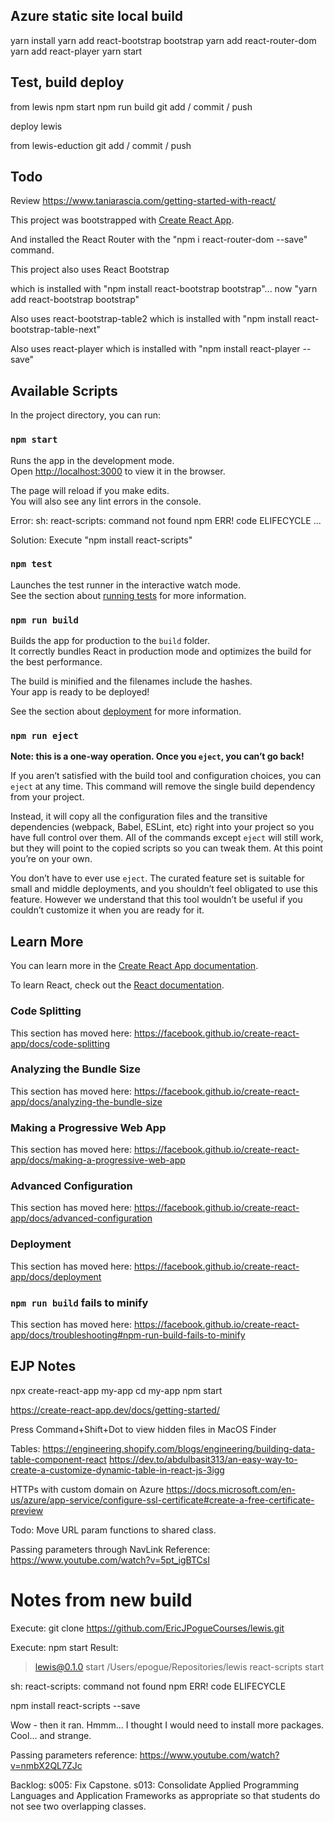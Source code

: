 
## Azure static site local build 
yarn install
yarn add react-bootstrap bootstrap
yarn add react-router-dom
yarn add react-player
yarn start


## Test, build deploy
from lewis
npm start 
npm run build 
git add / commit / push

deploy lewis

from lewis-eduction
git add / commit / push


## Todo 
Review https://www.taniarascia.com/getting-started-with-react/ 

This project was bootstrapped with [Create React App](https://github.com/facebook/create-react-app).

And installed the React Router with the "npm i react-router-dom --save" command. 

This project also uses React Bootstrap

which is installed with "npm install react-bootstrap bootstrap"... now "yarn add react-bootstrap bootstrap"

Also uses react-bootstrap-table2
which is installed with "npm install react-bootstrap-table-next"

Also uses react-player
which is installed with "npm install react-player --save"

## Available Scripts

In the project directory, you can run:

### `npm start`

Runs the app in the development mode.<br />
Open [http://localhost:3000](http://localhost:3000) to view it in the browser.

The page will reload if you make edits.<br />
You will also see any lint errors in the console.

Error: 
sh: react-scripts: command not found
npm ERR! code ELIFECYCLE
...

Solution:
Execute "npm install react-scripts"

### `npm test`

Launches the test runner in the interactive watch mode.<br />
See the section about [running tests](https://facebook.github.io/create-react-app/docs/running-tests) for more information.

### `npm run build`

Builds the app for production to the `build` folder.<br />
It correctly bundles React in production mode and optimizes the build for the best performance.

The build is minified and the filenames include the hashes.<br />
Your app is ready to be deployed!

See the section about [deployment](https://facebook.github.io/create-react-app/docs/deployment) for more information.



### `npm run eject`

**Note: this is a one-way operation. Once you `eject`, you can’t go back!**

If you aren’t satisfied with the build tool and configuration choices, you can `eject` at any time. This command will remove the single build dependency from your project.

Instead, it will copy all the configuration files and the transitive dependencies (webpack, Babel, ESLint, etc) right into your project so you have full control over them. All of the commands except `eject` will still work, but they will point to the copied scripts so you can tweak them. At this point you’re on your own.

You don’t have to ever use `eject`. The curated feature set is suitable for small and middle deployments, and you shouldn’t feel obligated to use this feature. However we understand that this tool wouldn’t be useful if you couldn’t customize it when you are ready for it.

## Learn More

You can learn more in the [Create React App documentation](https://facebook.github.io/create-react-app/docs/getting-started).

To learn React, check out the [React documentation](https://reactjs.org/).

### Code Splitting

This section has moved here: https://facebook.github.io/create-react-app/docs/code-splitting

### Analyzing the Bundle Size

This section has moved here: https://facebook.github.io/create-react-app/docs/analyzing-the-bundle-size

### Making a Progressive Web App

This section has moved here: https://facebook.github.io/create-react-app/docs/making-a-progressive-web-app

### Advanced Configuration

This section has moved here: https://facebook.github.io/create-react-app/docs/advanced-configuration

### Deployment

This section has moved here: https://facebook.github.io/create-react-app/docs/deployment

### `npm run build` fails to minify

This section has moved here: https://facebook.github.io/create-react-app/docs/troubleshooting#npm-run-build-fails-to-minify

## EJP Notes
npx create-react-app my-app
cd my-app
npm start

https://create-react-app.dev/docs/getting-started/

Press Command+Shift+Dot to view hidden files in MacOS Finder

Tables:
https://engineering.shopify.com/blogs/engineering/building-data-table-component-react
https://dev.to/abdulbasit313/an-easy-way-to-create-a-customize-dynamic-table-in-react-js-3igg

HTTPs with custom domain on Azure
https://docs.microsoft.com/en-us/azure/app-service/configure-ssl-certificate#create-a-free-certificate-preview

Todo: Move URL param functions to shared class.

Passing parameters through NavLink
Reference: https://www.youtube.com/watch?v=5pt_igBTCsI

# Notes from new build
Execute: git clone https://github.com/EricJPogueCourses/lewis.git

Execute: npm start 
Result: 
> lewis@0.1.0 start /Users/epogue/Repositories/lewis
> react-scripts start

sh: react-scripts: command not found
npm ERR! code ELIFECYCLE


npm install react-scripts --save

Wow - then it ran. Hmmm... I thought I would need to install more packages. Cool... and strange. 

Passing parameters reference: https://www.youtube.com/watch?v=nmbX2QL7ZJc

Backlog:
s005: Fix Capstone. 
s013: Consolidate Applied Programming Languages and Application Frameworks as appropriate so that students do not see two overlapping classes. 

